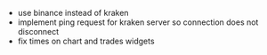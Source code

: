 - use binance instead of kraken
- implement ping request for kraken server so connection does not disconnect
- fix times on chart and trades widgets
